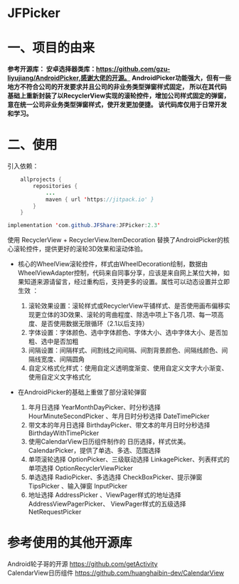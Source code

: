 # JFPicker

# 一、项目的由来

**参考开源库： 安卓选择器类库：https://github.com/gzu-liyujiang/AndroidPicker,感谢大佬的开源。
AndroidPicker功能强大，但有一些地方不符合公司的开发要求并且公司的非业务类型弹窗样式固定， 所以在其代码基础上重新封装了以RecyclerView实现的滚轮控件，增加公司样式固定的弹窗，意在统一公司非业务类型弹窗样式，使开发更加便捷。
该代码库仅用于日常开发和学习。**

# 二、使用

引入依赖：

```java
	allprojects {
		repositories {
			...
			maven { url 'https://jitpack.io' }
		}
	}

implementation 'com.github.JFShare:JFPicker:2.3'
```

使用 RecyclerView + RecyclerView.ItemDecoration 替换了AndroidPicker的核心滚轮控件，提供更好的滚轮3D效果和滚动体验。

* 核心的WheelView滚轮控件，样式由WheelDecoration绘制，数据由WheelViewAdapter控制，代码来自同事分享，应该是来自网上某位大神，如果知道来源请留言，经过重构后，支持更多的设置。属性可以动态设置并立即生效 ：

  1. 滚轮效果设置：滚轮样式或RecyclerView平铺样式、是否使用画布偏移实现更立体的3D效果、滚轮的弯曲程度、除选中项上下各几项、每一项高度、是否使用数据无限循环（2.1以后支持）
  2. 字体设置：字体颜色、选中字体颜色、字体大小、选中字体大小、是否加粗、选中是否加粗
  3. 间隔设置：间隔样式、间割线之间间隔、间割背景颜色、间隔线颜色、间隔线宽度、间隔圆角
  4. 自定义格式化样式：使用自定义透明度渐变、使用自定义文字大小渐变、使用自定义文字格式化
* 在AndroidPicker的基础上重做了部分滚轮弹窗

  1. 年月日选择 YearMonthDayPicker、时分秒选择 HourMinuteSecondPicker 、年月日时分秒选择 DateTimePicker
  2. 带文本的年月日选择 BirthdayPicker、带文本的年月日时分秒选择 BirthdayWithTimePicker
  3. 使用CalendarView日历组件制作的 日历选择，样式优美。CalendarPicker，提供了单选、多选、范围选择
  4. 单项滚轮选择 OptionPicker、三级联动选择 LinkagePicker、列表样式的单项选择 OptionRecyclerViewPicker
  5. 单选选择 RadioPicker、多选选择 CheckBoxPicker、提示弹窗 TipsPicker 、输入弹窗 InputPicker
  6. 地址选择 AddressPicker 、ViewPager样式的地址选择 AddressViewPagerPicker、 ViewPager样式的五级选择
     NetRequestPicker
  

# 参考使用的其他开源库

Android轮子哥的开源 https://github.com/getActivity <br />
CalendarView日历组件 https://github.com/huanghaibin-dev/CalendarView <br />
